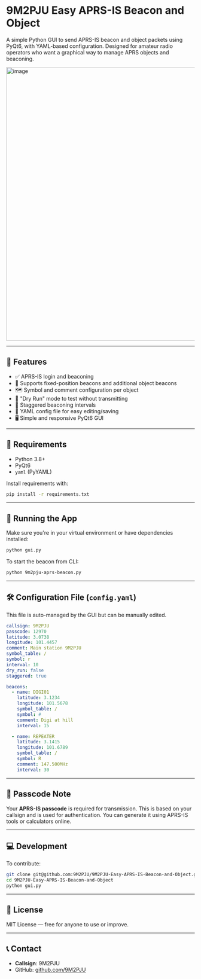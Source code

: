 # 9M2PJU Easy APRS-IS Beacon and Object

A simple Python GUI to send APRS-IS beacon and object packets using PyQt6, with YAML-based configuration. Designed for amateur radio operators who want a graphical way to manage APRS objects and beaconing.

<img width="1008" height="732" alt="image" src="https://github.com/user-attachments/assets/32152064-68c4-4d42-9077-1574a94e529d" />



---

## 📡 Features

- ✅ APRS-IS login and beaconing
- 🧭 Supports fixed-position beacons and additional object beacons
- 🗺 Symbol and comment configuration per object
- 🧪 "Dry Run" mode to test without transmitting
- 🔁 Staggered beaconing intervals
- 💾 YAML config file for easy editing/saving
- 🖥 Simple and responsive PyQt6 GUI

---

## 🔧 Requirements

- Python 3.8+
- PyQt6
- `yaml` (PyYAML)

Install requirements with:

```bash
pip install -r requirements.txt
```

---

## 🚀 Running the App

Make sure you're in your virtual environment or have dependencies installed:

```bash
python gui.py
```

To start the beacon from CLI:

```bash
python 9m2pju-aprs-beacon.py
```

---

## 🛠 Configuration File (`config.yaml`)

This file is auto-managed by the GUI but can be manually edited.

```yaml
callsign: 9M2PJU
passcode: 12970
latitude: 3.0738
longitude: 101.4457
comment: Main station 9M2PJU
symbol_table: /
symbol: r
interval: 10
dry_run: false
staggered: true

beacons:
  - name: DIGI01
    latitude: 3.1234
    longitude: 101.5678
    symbol_table: /
    symbol: #
    comment: Digi at hill
    interval: 15

  - name: REPEATER
    latitude: 3.1415
    longitude: 101.6789
    symbol_table: /
    symbol: R
    comment: 147.500MHz
    interval: 30
```

---

## 🔐 Passcode Note

Your **APRS-IS passcode** is required for transmission. This is based on your callsign and is used for authentication. You can generate it using APRS-IS tools or calculators online.

---

## 💻 Development

To contribute:

```bash
git clone git@github.com:9M2PJU/9M2PJU-Easy-APRS-IS-Beacon-and-Object.git
cd 9M2PJU-Easy-APRS-IS-Beacon-and-Object
python gui.py
```

---

## 📜 License

MIT License — free for anyone to use or improve.

---

## 📞 Contact

- **Callsign**: 9M2PJU
- GitHub: [github.com/9M2PJU](https://github.com/9M2PJU)
